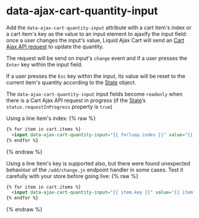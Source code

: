 # data-ajax-cart-quantity-input

Add the `data-ajax-cart-quantity-input` attribute with a cart item's index or a cart item's key as the value to an input element to ajaxify the input field: once a user changes the input's value, Liquid Ajax Cart will send an [Cart Ajax API request](/reference/requests/) to update the quantity.

The request will be send on input's `change` event and if a user presses the `Enter` key within the input field.

If a user presses the `Esc` key within the input, its value will be reset to the current item's quantity according to the [State](/reference/state/) object.

The `data-ajax-cart-quantity-input` input fields become `readonly` when there is a Cart Ajax API request in progress (if the [State](/reference/state/)’s `status.requestInProgress` property is `true`)

Using a line item's index:
{% raw %}
```html
{% for item in cart.items %}
  <input data-ajax-cart-quantity-input="{{ forloop.index }}" value="{{ item.quantity }}" type="number" />
{% endfor %}
```
{% endraw %}

Using a line item's key is supported also, but there were found unexpected behaviour of the `/add/change.js` endpoint handler in some cases. Test it carefully with your store before going live:
{% raw %}
```html
{% for item in cart.items %}
  <input data-ajax-cart-quantity-input="{{ item.key }}" value="{{ item.quantity }}" type="number" />
{% endfor %}
```
{% endraw %}